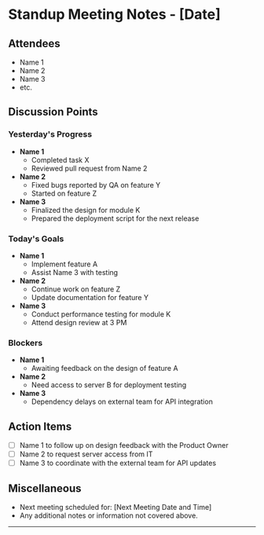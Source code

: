 # Standup Meeting Notes - [Date]

## Attendees
- Name 1
- Name 2
- Name 3
- etc.

## Discussion Points

### Yesterday's Progress
- **Name 1**
  - Completed task X
  - Reviewed pull request from Name 2
- **Name 2**
  - Fixed bugs reported by QA on feature Y
  - Started on feature Z
- **Name 3**
  - Finalized the design for module K
  - Prepared the deployment script for the next release

### Today's Goals
- **Name 1**
  - Implement feature A
  - Assist Name 3 with testing
- **Name 2**
  - Continue work on feature Z
  - Update documentation for feature Y
- **Name 3**
  - Conduct performance testing for module K
  - Attend design review at 3 PM

### Blockers
- **Name 1**
  - Awaiting feedback on the design of feature A
- **Name 2**
  - Need access to server B for deployment testing
- **Name 3**
  - Dependency delays on external team for API integration

## Action Items
- [ ] Name 1 to follow up on design feedback with the Product Owner
- [ ] Name 2 to request server access from IT
- [ ] Name 3 to coordinate with the external team for API updates

## Miscellaneous
- Next meeting scheduled for: [Next Meeting Date and Time]
- Any additional notes or information not covered above.

---

